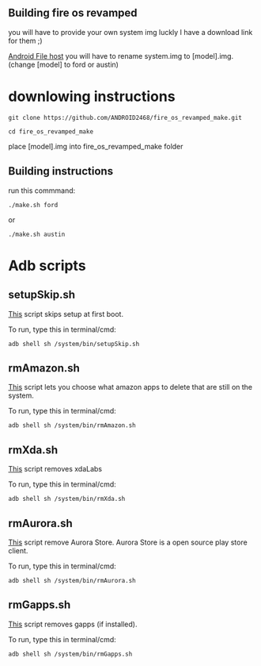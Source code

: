 ## Building fire os revamped

you will have to provide your own system img luckly I have a download link for them ;)

[Android File host](https://www.androidfilehost.com/?w=files&flid=312816)
you will have to rename system.img to [model].img. (change [model] to ford or austin)

# downlowing instructions

```
git clone https://github.com/ANDROID2468/fire_os_revamped_make.git

cd fire_os_revamped_make
```
place [model].img into fire_os_revamped_make folder

## Building instructions 

run this commmand:
```
./make.sh ford
```
or 

```
./make.sh austin
```

# Adb scripts 

## setupSkip.sh

[This](https://github.com/ANDROID2468/fire_os_revamped_make/blob/master/system/bin/setupSkip.sh) script skips setup at first boot. 

To run, type this in terminal/cmd:
```
adb shell sh /system/bin/setupSkip.sh
```

## rmAmazon.sh
[This](https://github.com/ANDROID2468/fire_os_revamped_make/blob/master/system/bin/rmAmazon.sh) script lets you choose what amazon apps to delete that are still on the system.

To run, type this in terminal/cmd:
```
adb shell sh /system/bin/rmAmazon.sh
```

## rmXda.sh
[This](https://github.com/ANDROID2468/fire_os_revamped_make/blob/master/system/bin/rmXda.sh) script removes xdaLabs 

To run, type this in terminal/cmd:
```
adb shell sh /system/bin/rmXda.sh
```

## rmAurora.sh
[This](https://github.com/ANDROID2468/fire_os_revamped_make/blob/master/system/bin/rmAurora.sh) script remove Aurora Store. Aurora Store is a open source play store client.

To run, type this in terminal/cmd:
```
adb shell sh /system/bin/rmAurora.sh
```

## rmGapps.sh
[This](https://github.com/ANDROID2468/fire_os_revamped_make/blob/master/system/bin/rmGapps.sh) script removes gapps (if installed).

To run, type this in terminal/cmd:
```
adb shell sh /system/bin/rmGapps.sh
```
